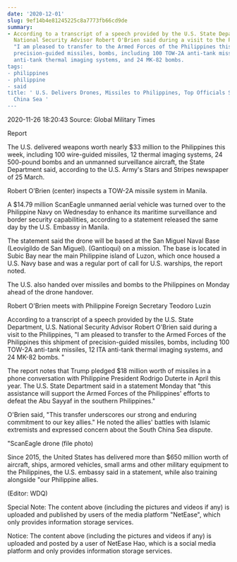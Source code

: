 ```yaml
---
date: '2020-12-01'
slug: 9ef14b4e81245225c8a7773fb66cd9de
summary:
- According to a transcript of a speech provided by the U.S. State Department, U.S.
  National Security Advisor Robert O'Brien said during a visit to the Philippines,
  "I am pleased to transfer to the Armed Forces of the Philippines this shipment of
  precision-guided missiles, bombs, including 100 TOW-2A anti-tank missiles, 12 ITA
  anti-tank thermal imaging systems, and 24 MK-82 bombs.
tags:
- philippines
- philippine
- said
title: ' U.S. Delivers Drones, Missiles to Philippines, Top Officials Speak on South
  China Sea '
---
```


 2020-11-26 18:20:43 Source: Global Military Times

Report

The U.S. delivered weapons worth nearly $33 million to the Philippines this week, including 100 wire-guided missiles, 12 thermal imaging systems, 24 500-pound bombs and an unmanned surveillance aircraft, the State Department said, according to the U.S. Army's Stars and Stripes newspaper of 25 March.

  

Robert O'Brien (center) inspects a TOW-2A missile system in Manila.

A $14.79 million ScanEagle unmanned aerial vehicle was turned over to the Philippine Navy on Wednesday to enhance its maritime surveillance and border security capabilities, according to a statement released the same day by the U.S. Embassy in Manila.

The statement said the drone will be based at the San Miguel Naval Base (Leovigildo de San Miguel).
(Gantioqui) on a mission. The base is located in Subic Bay near the main Philippine island of Luzon, which once housed a U.S. Navy base and was a regular port of call for U.S. warships, the report noted.

The U.S. also handed over missiles and bombs to the Philippines on Monday ahead of the drone handover.

  

Robert O'Brien meets with Philippine Foreign Secretary Teodoro Luzin

According to a transcript of a speech provided by the U.S. State Department, U.S. National Security Advisor Robert O'Brien said during a visit to the Philippines, "I am pleased to transfer to the Armed Forces of the Philippines this shipment of precision-guided missiles, bombs, including 100 TOW-2A anti-tank missiles, 12 ITA anti-tank thermal imaging systems, and 24 MK-82 bombs. "

The report notes that Trump pledged $18 million worth of missiles in a phone conversation with Philippine President Rodrigo Duterte in April this year. The U.S. State Department said in a statement Monday that "this assistance will support the Armed Forces of the Philippines' efforts to defeat the Abu Sayyaf in the southern Philippines."

O'Brien said, "This transfer underscores our strong and enduring commitment to our key allies." He noted the allies' battles with Islamic extremists and expressed concern about the South China Sea dispute.

  

"ScanEagle drone (file photo)

Since 2015, the United States has delivered more than $650 million worth of aircraft, ships, armored vehicles, small arms and other military equipment to the Philippines, the U.S. embassy said in a statement, while also training alongside "our Philippine allies.

(Editor: WDQ)

Special Note: The content above (including the pictures and videos if any) is uploaded and published by users of the media platform "NetEase", which only provides information storage services.

Notice: The content above (including the pictures and videos if any) is
uploaded and posted by a user of NetEase Hao, which is a social media platform
and only provides information storage services.

 
        